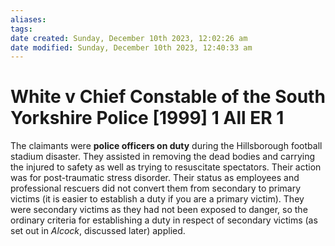 ```yaml
---
aliases: 
tags: 
date created: Sunday, December 10th 2023, 12:02:26 am
date modified: Sunday, December 10th 2023, 12:40:33 am
---
```


# White v Chief Constable of the South Yorkshire Police [1999] 1 All ER 1

The claimants were **police officers on duty** during the Hillsborough football stadium disaster. They assisted in removing the dead bodies and carrying the injured to safety as well as trying to resuscitate spectators. Their action was for post-traumatic stress disorder. Their status as employees and professional rescuers did not convert them from secondary to primary victims (it is easier to establish a duty if you are a primary victim). They were secondary victims as they had not been exposed to danger, so the ordinary criteria for establishing a duty in respect of secondary victims (as set out in _Alcock_, discussed later) applied.
